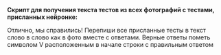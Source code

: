 **Скрипт для получения текста тестов из всех фотографий с тестами, присланных нейронке:**

Отлично, мы справились! Перепиши все присланные тесты в текст слово в слово как в фото вместе с ответами. Верные ответы пометь символом V расположенным в начале строки с правильным ответом


